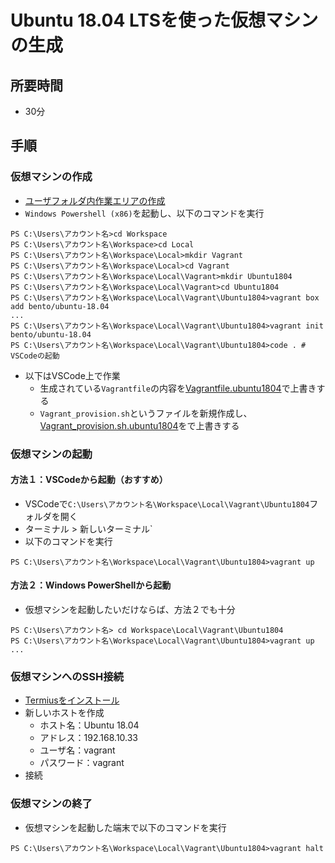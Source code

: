 # Ubuntu 18.04 LTSを使った仮想マシンの生成

## 所要時間

- 30分

## 手順

### 仮想マシンの作成
- [ユーザフォルダ内作業エリアの作成](pc-workspace.md)
- `Windows Powershell (x86)`を起動し、以下のコマンドを実行
```
PS C:\Users\アカウント名>cd Workspace
PS C:\Users\アカウント名\Workspace>cd Local
PS C:\Users\アカウント名\Workspace\Local>mkdir Vagrant
PS C:\Users\アカウント名\Workspace\Local>cd Vagrant
PS C:\Users\アカウント名\Workspace\Local\Vagrant>mkdir Ubuntu1804
PS C:\Users\アカウント名\Workspace\Local\Vagrant>cd Ubuntu1804
PS C:\Users\アカウント名\Workspace\Local\Vagrant\Ubuntu1804>vagrant box add bento/ubuntu-18.04
...
PS C:\Users\アカウント名\Workspace\Local\Vagrant\Ubuntu1804>vagrant init bento/ubuntu-18.04
PS C:\Users\アカウント名\Workspace\Local\Vagrant\Ubuntu1804>code . # VSCodeの起動
```
- 以下はVSCode上で作業
  - 生成されている`Vagrantfile`の内容を[Vagrantfile.ubuntu1804](vagrant/Vagrantfile.ubuntu1804)で上書きする
  - `Vagrant_provision.sh`というファイルを新規作成し、[Vagrant_provision.sh.ubuntu1804](vagrant/Vagrant_provision.sh.ubuntu1804)をで上書きする

### 仮想マシンの起動

#### 方法１：VSCodeから起動（おすすめ）

- VSCodeで`C:\Users\アカウント名\Workspace\Local\Vagrant\Ubuntu1804`フォルダを開く
- ターミナル > 新しいターミナル`
- 以下のコマンドを実行
```
PS C:\Users\アカウント名\Workspace\Local\Vagrant\Ubuntu1804>vagrant up
```

#### 方法２：Windows PowerShellから起動

- 仮想マシンを起動したいだけならば、方法２でも十分
```
PS C:\Users\アカウント名> cd Workspace\Local\Vagrant\Ubuntu1804
PS C:\Users\アカウント名\Workspace\Local\Vagrant\Ubuntu1804>vagrant up
...
```

### 仮想マシンへのSSH接続

- [Termiusをインストール](pc-termius.md)
- 新しいホストを作成
  - ホスト名：Ubuntu 18.04
  - アドレス：192.168.10.33
  - ユーザ名：vagrant
  - パスワード：vagrant
- 接続

### 仮想マシンの終了

- 仮想マシンを起動した端末で以下のコマンドを実行
```
PS C:\Users\アカウント名\Workspace\Local\Vagrant\Ubuntu1804>vagrant halt
```
